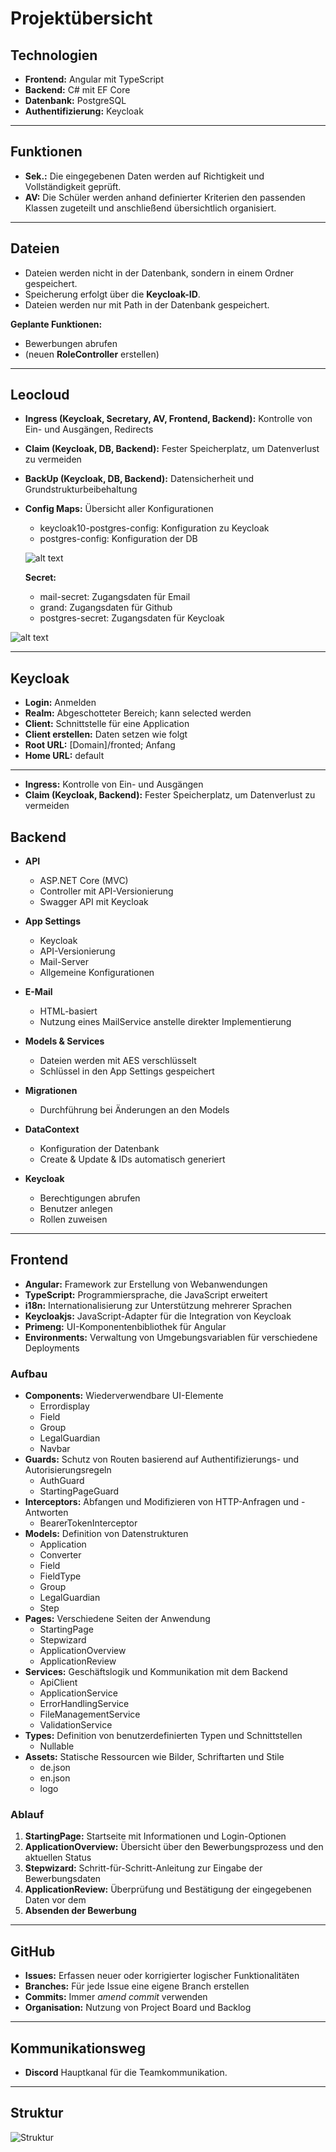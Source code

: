 # Projektübersicht

## Technologien
- **Frontend:** Angular mit TypeScript
- **Backend:** C# mit EF Core
- **Datenbank:** PostgreSQL
- **Authentifizierung:** Keycloak

---  

## Funktionen
- **Sek.:** Die eingegebenen Daten werden auf Richtigkeit und Vollständigkeit geprüft.
- **AV:** Die Schüler werden anhand definierter Kriterien den passenden Klassen zugeteilt und anschließend übersichtlich organisiert.

---  

## Dateien
- Dateien werden nicht in der Datenbank, sondern in einem Ordner gespeichert.
- Speicherung erfolgt über die **Keycloak-ID**.
- Dateien werden nur mit Path in der Datenbank gespeichert.

**Geplante Funktionen:**
- Bewerbungen abrufen
- (neuen **RoleController** erstellen)

---  

## Leocloud
- **Ingress (Keycloak, Secretary, AV, Frontend, Backend):** Kontrolle von Ein- und Ausgängen, Redirects
- **Claim (Keycloak, DB, Backend):** Fester Speicherplatz, um Datenverlust zu vermeiden
- **BackUp (Keycloak, DB, Backend):** Datensicherheit und Grundstrukturbeibehaltung
- **Config Maps:** Übersicht aller Konfigurationen
    - keycloak10-postgres-config: Konfiguration zu Keycloak
    - postgres-config: Konfiguration der DB
    
    ![alt text](config-maps.png)
    
    **Secret:** 
    - mail-secret: Zugangsdaten für Email
    - grand: Zugangsdaten für Github
    - postgres-secret: Zugangsdaten für Keycloak

![alt text](secrets.png)

---  

## Keycloak
- **Login:** Anmelden
- **Realm:** Abgeschotteter Bereich; kann selected werden
- **Client:** Schnittstelle für eine Application
- **Client erstellen:** Daten setzen wie folgt
- **Root URL:** [Domain]/fronted; Anfang
- **Home URL:** default

 
---
- **Ingress:** Kontrolle von Ein- und Ausgängen
- **Claim (Keycloak, Backend):** Fester Speicherplatz, um Datenverlust zu vermeiden

## Backend
- **API**
    - ASP.NET Core (MVC)
    - Controller mit API-Versionierung
    - Swagger API mit Keycloak

- **App Settings**
    - Keycloak
    - API-Versionierung
    - Mail-Server
    - Allgemeine Konfigurationen

- **E-Mail**
    - HTML-basiert
    - Nutzung eines MailService anstelle direkter Implementierung

- **Models & Services**
    - Dateien werden mit AES verschlüsselt
    - Schlüssel in den App Settings gespeichert

- **Migrationen**
    - Durchführung bei Änderungen an den Models

- **DataContext**
    - Konfiguration der Datenbank
    - Create & Update & IDs automatisch generiert

- **Keycloak**
    - Berechtigungen abrufen
    - Benutzer anlegen
    - Rollen zuweisen
---

## Frontend
- **Angular:** Framework zur Erstellung von Webanwendungen
- **TypeScript:** Programmiersprache, die JavaScript erweitert
- **i18n:** Internationalisierung zur Unterstützung mehrerer Sprachen
- **Keycloakjs:** JavaScript-Adapter für die Integration von Keycloak
- **Primeng:** UI-Komponentenbibliothek für Angular
- **Environments:** Verwaltung von Umgebungsvariablen für verschiedene Deployments

### Aufbau
- **Components:** Wiederverwendbare UI-Elemente
  - Errordisplay
  - Field
  - Group
  - LegalGuardian
  - Navbar
- **Guards:** Schutz von Routen basierend auf Authentifizierungs- und Autorisierungsregeln
  - AuthGuard
  - StartingPageGuard
- **Interceptors:** Abfangen und Modifizieren von HTTP-Anfragen und -Antworten
    - BearerTokenInterceptor
- **Models:** Definition von Datenstrukturen
  - Application  
  - Converter
  - Field
  - FieldType
  - Group
  - LegalGuardian
  - Step
- **Pages:** Verschiedene Seiten der Anwendung
  - StartingPage
  - Stepwizard
  - ApplicationOverview
  - ApplicationReview
- **Services:** Geschäftslogik und Kommunikation mit dem Backend
  - ApiClient
  - ApplicationService
  - ErrorHandlingService
  - FileManagementService
  - ValidationService
- **Types:** Definition von benutzerdefinierten Typen und Schnittstellen
  - Nullable 
- **Assets:** Statische Ressourcen wie Bilder, Schriftarten und Stile
   - de.json 
   - en.json
   - logo
### Ablauf
1. **StartingPage:** Startseite mit Informationen und Login-Optionen
2. **ApplicationOverview:** Übersicht über den Bewerbungsprozess und den aktuellen Status
3. **Stepwizard:** Schritt-für-Schritt-Anleitung zur Eingabe der Bewerbungsdaten
4. **ApplicationReview:** Überprüfung und Bestätigung der eingegebenen Daten vor dem
5. **Absenden der Bewerbung**
---

## GitHub
- **Issues:** Erfassen neuer oder korrigierter logischer Funktionalitäten
- **Branches:** Für jede Issue eine eigene Branch erstellen
- **Commits:** Immer *amend commit* verwenden
- **Organisation:** Nutzung von Project Board und Backlog

---  

## Kommunikationsweg
- **Discord** Hauptkanal für die Teamkommunikation.

---  

## Struktur
![Struktur](./registerplatformrebuilt_staging.png)
